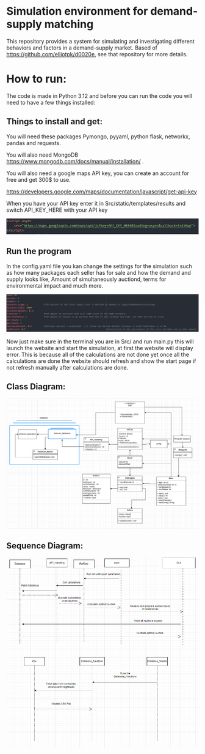 # Simulation environment for demand-supply matching

This repository provides a system for simulating and investigating different behaviors and factors in a demand-supply market. Based of https://github.com/elliotpk/d0020e, see that repository for more details.

# How to run:
The code is made in Python 3.12 and before you can run the code you will need to have a few things installed:
## Things to install and get:
You will need these packages Pymongo, pyyaml, python flask, networkx, pandas and requests.

You will also need MongoDB https://www.mongodb.com/docs/manual/installation/ .

You will also need a google maps API key, you can create an account for free and get 300$ to use.

https://developers.google.com/maps/documentation/javascript/get-api-key

When you have your API key enter it in Src/static/templates/results and switch API_KEY_HERE with your API key

![Image Alt text](/images/api.png)

## Run the program
In the config.yaml file you kan change the settings for the simulation such as how many packages each seller has for sale and how the demand and supply looks like, Amount of simultaneously auctiond, terms for environmental impact and much more.

![Image Alt text](/images/config.png)

Now just make sure in the terminal you are in Src/ and run main.py this will launch the website and start the simulation, at first the website will display error. This is because all of the calculations are not done yet once all the calculations are done the website should refresh and show the start page if not refresh manually after calculations are done.

## Class Diagram:
![Image Alt text](/images/uml.png)

## Sequence Diagram:
![Image Alt text](/images/seq.png)